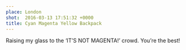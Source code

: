 ```yaml
---
place: London
shot:  2016-03-13 17:51:32 +0000
title: Cyan Magenta Yellow Backpack
---
```


Raising my glass to the ‘IT’S NOT MAGENTA!’ crowd. You’re the best!
